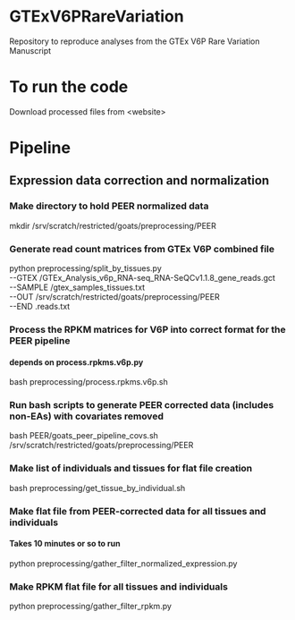 # GTExV6PRareVariation
Repository to reproduce analyses from the GTEx V6P Rare Variation Manuscript

# To run the code
Download processed files from \<website\>

# Pipeline
## Expression data correction and normalization

### Make directory to hold PEER normalized data
mkdir /srv/scratch/restricted/goats/preprocessing/PEER

### Generate read count matrices from GTEx V6P combined file
python preprocessing/split_by_tissues.py \
	--GTEX <path to count data>/GTEx_Analysis_v6p_RNA-seq_RNA-SeQCv1.1.8_gene_reads.gct \
    --SAMPLE <path to processed_data directory>/gtex_samples_tissues.txt \
    --OUT /srv/scratch/restricted/goats/preprocessing/PEER \
    --END .reads.txt

### Process the RPKM matrices for V6P into correct format for the PEER pipeline
#### depends on process.rpkms.v6p.py
bash preprocessing/process.rpkms.v6p.sh


### Run bash scripts to generate PEER corrected data (includes non-EAs) with covariates removed
bash PEER/goats_peer_pipeline_covs.sh /srv/scratch/restricted/goats/preprocessing/PEER

### Make list of individuals and tissues for flat file creation
bash preprocessing/get_tissue_by_individual.sh

### Make flat file from PEER-corrected data for all tissues and individuals
#### Takes 10 minutes or so to run
python preprocessing/gather_filter_normalized_expression.py

### Make RPKM flat file for all tissues and individuals
python preprocessing/gather_filter_rpkm.py